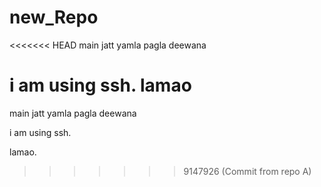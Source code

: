 # new_Repo
<<<<<<< HEAD
main jatt yamla pagla deewana

i am using ssh. lamao
=======
main jatt yamla pagla deewana

i am 	using ssh.

lamao.
>>>>>>> 9147926 (Commit from repo A)

